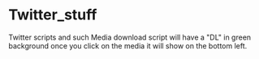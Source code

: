 # Twitter_stuff
Twitter scripts and such
Media download script will have a "DL" in green background once you click on the media it will show on the bottom left.
